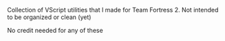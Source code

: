 Collection of VScript utilities that I made for Team Fortress 2. Not intended to be organized or clean (yet)

No credit needed for any of these